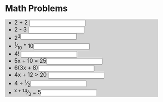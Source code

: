 
<!DOCTYPE html>
<html lang="en">
<head>
<meta charset="UTF-8">
<link rel="apple-touch-icon" type="image/png" href="https://static.codepen.io/assets/favicon/apple-touch-icon-5ae1a0698dcc2402e9712f7d01ed509a57814f994c660df9f7a952f3060705ee.png" />
<meta name="apple-mobile-web-app-title" content="CodePen">
<link rel="shortcut icon" type="image/x-icon" href="https://static.codepen.io/assets/favicon/favicon-aec34940fbc1a6e787974dcd360f2c6b63348d4b1f4e06c77743096d55480f33.ico" />
<link rel="mask-icon" type="" href="https://static.codepen.io/assets/favicon/logo-pin-8f3771b1072e3c38bd662872f6b673a722f4b3ca2421637d5596661b4e2132cc.svg" color="#111" />
<title>CodePen - AACoding01-8</title>
<style>
ul{
  background:lightgrey;
  font-size:18px;
}
.correct{
  background:green;
}

.incorrect{
  background:red;
}
</style>
</head>
<body translate="no">
<h1>Math Problems</h1>
<ul>
<li>2 + 2 <input data-correct="4" /></li>
<li>2 - 3 <input data-correct="-1" /></li>
<li>2<sup>3<input data-correct="8" /></sup>
<li><sup>1</sup>&frasl;<sub>10</sub> * 10<input data-correct="1" /></li>
<li>4! <input data-correct="24" /></li>
<li>5x + 10 = 25<input data-correct="3" /></li>
<li>6(3x + 8)<input data-correct="18x + 48" /></li>
<li>4x + 12 > 20 <input data-correct="x > 8" /></li>
<li>4 ÷ <sup>1</sup>&frasl;<sub>2</sub><input data-correct="8" /></li>
<li><sup>x + 14</sup>&frasl;<sub>3</sub> = 5<input data-correct="1" < ul>
<script src='https://cdnjs.cloudflare.com/ajax/libs/jquery/3.4.1/jquery.min.js'></script>
<script id="rendered-js">
console.clear();
console.log("hello world");

$("input").change(onChange);

function onChange(evt){

  let correct = $(this).data("correct");
  let response = $(this).val();
  if(correct==response){
    console.log("correct")
    $(this).removeClass("incorrect").addClass("correct");
  } else{
    $(this).removeClass("correct").addClass("incorrect")
    console.log("incorrect")
  }

}
    </script>
</body>
</html>
